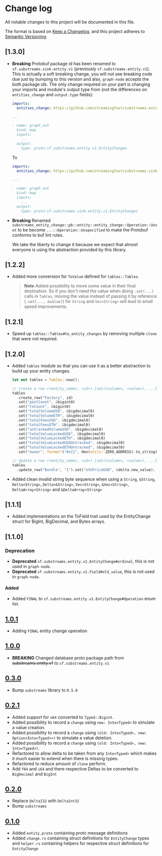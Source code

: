 # Change log

All notable changes to this project will be documented in this file.

The format is based on [Keep a Changelog](https://keepachangelog.com/en/1.0.0/), and this project adheres to [Semantic Versioning](https://semver.org/spec/v2.0.0.html).

## [1.3.0]

* **Breaking** Protobuf package id has been renamed to `sf.substreams.sink.entity.v1` (previously `sf.substreams.entity.v1`). This is actually a soft breaking change, you will not see breaking code due just by bumping to this version and also, `graph-node` accepts the both package ids. The only change required on your part is changing your imports and module's output type from (not the differences on `entities_change` and `output.type` fields):

  ```yaml
  imports:
    entities_change: https://github.com/streamingfast/substreams-entity-change/releases/download/v1.2.1/substreams-entity-change-v1.2.1.spkg

  ...

  - name: graph_out
    kind: map
    inputs:
      ...
    output:
      type: proto:sf.substreams.entity.v1.EntityChanges
  ```

  To

  ```yaml
  imports:
    entities_change: https://github.com/streamingfast/substreams-sink-entity-changes/releases/download/v1.3.0/substreams-sink-entity-changes-v1.3.0.spkg

  ...

  - name: graph_out
    kind: map
    inputs:
      ...
    output:
      type: proto:sf.substreams.sink.entity.v1.EntityChanges
  ```

* **Breaking** Renamed `substreams_entity_change::pb::entity::entity_change::Operation::Unset` to be become `...::Operation::Unspecified` to make the Protobuf conforms to buf lint rules.

  We take the liberty to change it because we expect that almost everyone is using the abstraction provided by this library.

## [1.2.2]

* Added more conversion for `ToValue` defined for `tables::Tables`.

  > **Note** Added possibility to move some value in their final destination. So if you don't need the value when doing `.set(...)` calls in `Tables`, moving the value instead of passing it by reference (`.set(..., &value)`) for `String` and `Vec<String>` will lead to small speed improvements.

## [1.2.1]

* Speed up `tables::Tables#to_entity_changes` by removing multiple `clone` that were not required.

## [1.2.0]

* Added `tables` module so that you can use it as a better abstraction to build up your entity changes.

  ```rust
  let mut tables = Tables::new();

  // Create a row (<entity_name>, <id>).[set(<column>, <value>), ...]
  tables
    .create_row("Factory", id)
    .set("poolCount", &bigint0)
    .set("txCount", &bigint0)
    .set("totalVolumeUSD", &bigdecimal0)
    .set("totalVolumeETH", &bigdecimal0)
    .set("totalFeesUSD", &bigdecimal0)
    .set("totalFeesETH", &bigdecimal0)
    .set("untrackedVolumeUSD", &bigdecimal0)
    .set("totalValueLockedUSD", &bigdecimal0)
    .set("totalValueLockedETH", &bigdecimal0)
    .set("totalValueLockedUSDUntracked", &bigdecimal0)
    .set("totalValueLockedETHUntracked", &bigdecimal0)
    .set("owner", format!("0x{}", Hex(utils::ZERO_ADDRESS).to_string()));

  // Update a row (<entity_name>, <id>).[set(<column>, <value>), ...]
  tables
    .update_row("Bundle", "1").set("ethPriceUSD", &delta.new_value);
  ```

* Added clean invalid string byte sequence when using a `String`, `&String`, `Delta<String>`, `Delta<&String>`, `Vec<String>`, `&Vec<String>`, `DeltaArray<String>` and `&DeltaArray<String>`

## [1.1.1]

* Added implementations on the ToField trait used by the EntityChange struct for BigInt, BigDecimal, and Bytes arrays.

## [1.1.0]

### Deprecation

* **Deprecated** `sf.substreams.entity.v1.EntityChange#ordinal`, this is not used in `graph-node`.
* **Deprecated** `sf.substreams.entity.v1.Field#old_value`, this is not used in `graph-node`.

#### Added

* Added `FINAL` to `sf.substreams.entity.v1.EntityChange#Operation` enum list.

## [1.0.1](https://github.com/streamingfast/substreams-sink-entity-changes/releases/tag/v1.0.1)
* Adding `FINAL` entity change operation

## [1.0.0](https://github.com/streamingfast/substreams-sink-entity-changes/releases/tag/v1.0.0)

* **BREAKING** Changed database proto package path from ~~substreams.entity.v1~~ to `sf.substreams.entity.v1`

## [0.3.0](https://github.com/streamingfast/substreams-sink-entity-changes/releases/tag/v0.3.0)

* Bump `substreams` library to `0.5.0`

## [0.2.1](https://github.com/streamingfast/substreams-sink-entity-changes/releases/tag/v0.2.1)

* Added support for `u64` converted to `Typed::Bigint`.
* Added possibility to record a `change` using `new: Into<Typed>` to simulate a value creation.
* Added possibility to record a `change` using `(old: Into<Typed>, new: Option<Into<Typed>>)` to simulate a value deletion.
* Added possibility to record a `change` using `(old: Into<Typed>, new: Into<Typed>)`.
* Refactored to allow delta to be taken from any `Into<Typed>` which makes it much easier to extend when there is missing types.
* Refactored to reduce amount of `clone` perform.
* Add `f64` and `i64` and there respective Deltas to be converted to `BigDecimal` and `BigInt`

## [0.2.0](https://github.com/streamingfast/substreams-sink-entity-changes/releases/tag/v0.2.0)

* Replace `DeltaI32` with `DeltaInt32`
* Bump `substreams`

## [0.1.0](https://github.com/streamingfast/substreams-sink-entity-changes/releases/tag/v0.1.0)

* Added `entity.proto` containing proto message definitions
* Added `change.rs` containing struct definitions for `EntityChange` types and `helper.rs` containing helpers for respective struct definitions for `EntityChange`
